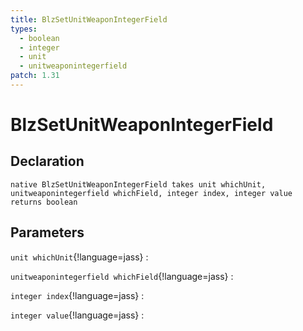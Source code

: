 ```yaml
---
title: BlzSetUnitWeaponIntegerField
types:
  - boolean
  - integer
  - unit
  - unitweaponintegerfield
patch: 1.31
---
```


# BlzSetUnitWeaponIntegerField

## Declaration

```jass
native BlzSetUnitWeaponIntegerField takes unit whichUnit, unitweaponintegerfield whichField, integer index, integer value returns boolean
```

## Parameters
`unit whichUnit`{!language=jass}
: 

`unitweaponintegerfield whichField`{!language=jass}
: 

`integer index`{!language=jass}
: 

`integer value`{!language=jass}
: 

